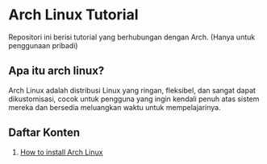# Arch Linux Tutorial

Repositori ini berisi tutorial yang berhubungan dengan Arch. (Hanya untuk penggunaan pribadi)

## Apa itu arch linux?

Arch Linux adalah distribusi Linux yang ringan, fleksibel, dan sangat dapat dikustomisasi, cocok untuk pengguna yang ingin kendali penuh atas sistem mereka dan bersedia meluangkan waktu untuk mempelajarinya.

## Daftar Konten

1. [How to install Arch Linux](install/README.md)

